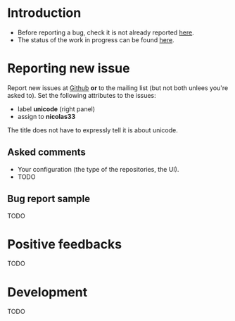 # Introduction

* Before reporting a bug, check it is not already reported [here](https://github.com/OfflineIMAP/offlineimap/labels/unicode).
* The status of the work in progress can be found [here](https://github.com/OfflineIMAP/offlineimap/issues/154).

# Reporting new issue

Report new issues at [Github](https://github.com/OfflineIMAP/offlineimap/issues/new) **or** to the mailing list (but not both unlees you're asked to).
Set the following attributes to the issues:
* label **unicode** (right panel)
* assign to **nicolas33**

The title does not have to expressly tell it is about unicode.

## Asked comments

* Your configuration (the type of the repositories, the UI).
* TODO

## Bug report sample

TODO

# Positive feedbacks

TODO

# Development

TODO

